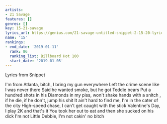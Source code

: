 ```yaml
---
artists:
- 21 Savage
features: []
genres: []
key: 15-21-savage
lyrics_url: https://genius.com/21-savage-untitled-snippet-2-15-20-lyrics
name: '15'
rankings:
- end_date: '2019-01-11'
  rank: 86
  ranking_list: Billboard Hot 100
  start_date: '2019-01-05'
---
```

Lyrics from Snippet

I'm from Atlanta, bitch, I bring my gun everywhere
Left the crime scene like I was never there
Said he wanted smoke, but he got Teddie bears
Put a hundred shots in his 
Diamonds in my piss, won't shake hands with a snitch
, if he die, if he don't, jump his shit
It ain't hard to find me, I'm in the cater of the city
High-speed chase, I can't get caught with the stick
Valentine's Day, I play 2K and that's it
You took her out to eat and then she sucked on his dick
I'm not Little Debbie, I'm not cakin' no bitch
